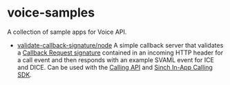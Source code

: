 # voice-samples
A collection of sample apps for Voice API.

* [validate-callback-signature/node](https://github.com/sinch/voice-samples/tree/main/validate-callback-signature/node) A simple callback server that validates a [Callback Request signature](https://developers.sinch.com/docs/voice/api-reference/authentication/callback-signed-request/#callback-request-signing) contained in an incoming HTTP header for a call event and then responds with an example SVAML event for ICE and DICE. Can be used with the [Calling API](https://developers.sinch.com/docs/voice/) and [Sinch In-App Calling SDK](https://developers.sinch.com/docs/in-app-calling/).
